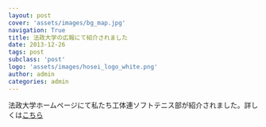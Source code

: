```yaml
---
layout: post
cover: 'assets/images/bg_map.jpg'
navigation: True
title: 法政大学の広報にて紹介されました
date: 2013-12-26
tags: post
subclass: 'post'
logo: 'assets/images/hosei_logo_white.png'
author: admin
categories: admin
---
```


法政大学ホームページにて私たち工体連ソフトテニス部が紹介されました。詳しくは[こちら](http://www.hosei.ac.jp/koho/pickup/student/2013/131226.html)
